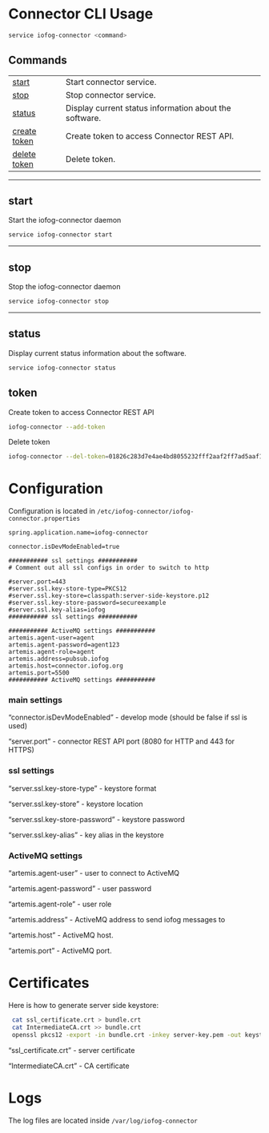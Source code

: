 # Connector CLI Usage

```sh
service iofog-connector <command>
```

## Commands

|                        |                                                        |
| ---------------------- | ------------------------------------------------------ |
| [start](#start)        | Start connector service.                               |
| [stop](#stop)          | Stop connector service.                                |
| [status](#status)      | Display current status information about the software. |
| [create token](#token) | Create token to access Connector REST API.             |
| [delete token](#token) | Delete token.                                          |

---

## start

Start the iofog-connector daemon

```sh
service iofog-connector start
```

---

## stop

Stop the iofog-connector daemon

```sh
service iofog-connector stop
```

---

## status

Display current status information about the software.

```sh
service iofog-connector status
```

## token

Create token to access Connector REST API

```sh
iofog-connector --add-token
```

Delete token

```sh
iofog-connector --del-token=01826c283d7e4ae4bd8055232fff2aaf2ff7ad5aaf1f4163ba701bf2806a200d
```

# Configuration

Configuration is located in `/etc/iofog-connector/iofog-connector.properties`

```
spring.application.name=iofog-connector

connector.isDevModeEnabled=true

########### ssl settings ###########
# Comment out all ssl configs in order to switch to http

#server.port=443
#server.ssl.key-store-type=PKCS12
#server.ssl.key-store=classpath:server-side-keystore.p12
#server.ssl.key-store-password=secureexample
#server.ssl.key-alias=iofog
########### ssl settings ###########

########### ActiveMQ settings ###########
artemis.agent-user=agent
artemis.agent-password=agent123
artemis.agent-role=agent
artemis.address=pubsub.iofog
artemis.host=connector.iofog.org
artemis.port=5500
########### ActiveMQ settings ###########
```

### main settings

“connector.isDevModeEnabled” - develop mode (should be false if ssl is used)

“server.port” - connector REST API port (8080 for HTTP and 443 for HTTPS)

### ssl settings

“server.ssl.key-store-type” - keystore format

“server.ssl.key-store” - keystore location

“server.ssl.key-store-password” - keystore password

“server.ssl.key-alias” - key alias in the keystore

### ActiveMQ settings

“artemis.agent-user” - user to connect to ActiveMQ

“artemis.agent-password” - user password

“artemis.agent-role” - user role

“artemis.address” - ActiveMQ address to send iofog messages to

“artemis.host” - ActiveMQ host.

“artemis.port” - ActiveMQ port.

# Certificates

Here is how to generate server side keystore:

```sh
 cat ssl_certificate.crt > bundle.crt
 cat IntermediateCA.crt >> bundle.crt
 openssl pkcs12 -export -in bundle.crt -inkey server-key.pem -out keystore/server-side-keystore.p12 -name iofog
```

“ssl_certificate.crt” - server certificate

“IntermediateCA.crt” - CA certificate

# Logs

The log files are located inside `/var/log/iofog-connector`
